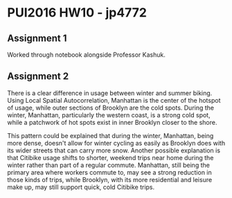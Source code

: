 # PUI2016 HW10 - jp4772

## Assignment 1
Worked through notebook alongside Professor Kashuk.

## Assignment 2
There is a clear difference in usage between winter and summer biking. Using Local
Spatial Autocorrelation, Manhattan is the center of the hotspot of usage, while outer
sections of Brooklyn are the cold spots. During the winter, Manhattan, particularly the
western coast, is a strong cold spot, while a patchwork of hot spots exist in inner Brooklyn
closer to the shore.

This pattern could be explained that during the winter, Manhattan, being more dense,
doesn't allow for winter cycling as easily as Brooklyn does with its wider streets
that can carry more snow. Another possible explanation is that Citibike usage shifts to
shorter, weekend trips near home during the winter rather than part of a regular commute.
Manhattan, still being the primary area where workers commute to, may see a strong reduction
in those kinds of trips, while Brooklyn, with its more residential and leisure make up,
may still support quick, cold Citibike trips.
